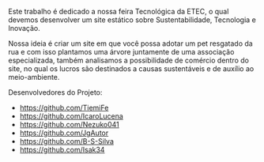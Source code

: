Este trabalho é dedicado a nossa feira Tecnológica da ETEC, o qual devemos desenvolver um site estático sobre Sustentabilidade, Tecnologia e Inovação.

Nossa ideia é criar um site em que você possa adotar um pet resgatado da rua e com isso plantamos uma árvore juntamente de uma associação especializada, também analisamos a possibilidade de comércio dentro do site, no qual os lucros são destinados a causas sustentáveis e de auxílio ao meio-ambiente.

Desenvolvedores do Projeto:
- https://github.com/TiemiFe
- https://github.com/IcaroLucena
- https://github.com/Nezuko041
- https://github.com/JgAutor
- https://github.com/B-S-Silva
- https://github.com/Isak34
